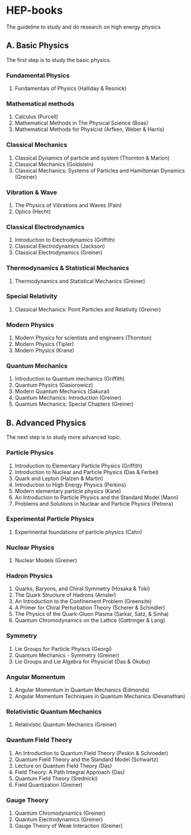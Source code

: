 # HEP-books
The guideline to study and do research on high energy physics

## A. Basic Physics
The first step is to study the basic physics.

### Fundamental Physics
1. Fundamentals of Physics (Halliday & Resnick)

### Mathematical methods
1. Calculus (Purcell)
2. Mathematical Methods in The Physical Science (Boas)
3. Mathematical Methods for Physicist (Arfken, Weber & Harris)

### Classical Mechanics
1. Classical Dynamics of particle and system (Thornton & Marion)
2. Classical Mechanics (Goldstein)
3. Classical Mechanics: Systems of Particles and Hamiltonian Dynamics (Greiner)

### Vibration & Wave
1. The Physics of Vibrations and Waves (Pain)
2. Optics (Hecht)

### Classical Electrodynamics
1. Introduction to Electrodynamics (Griffith)
2. Classical Electrodynamics (Jackson)
3. Classical Electrodynamics (Greiner)

### Thermodynamics & Statistical Mechanics
1.  Thermodynamics and Statistical Mechanics (Greiner)

### Special Relativity
1.  Classical Mechanics: Point Particles and Relativity (Greiner)

### Modern Physics
1. Modern Physics for scientists and engineers (Thornton)
2. Modern Physics (Tipler)
3. Modern Physics (Krane)

### Quantum Mechanics
1. Introduction to Quantum mechanics (Griffith)
2. Quantum Physics (Gasiorowicz)
3. Modern Quantum Mechanics (Sakurai)
4. Quantum Mechanics: Introduction (Greiner)
5. Quantum Mechanics: Special Chapters (Greiner)

## B. Advanced Physics
The next step is to study more advanced topic.

### Particle Physics
1. Introduction to Elementary Particle Physics (Griffith)
2. Introduction to Nuclear and Particle Physics (Das & Ferbel)
3. Quark and Lepton (Halzen & Martin)
4. Introduction to High Energy Physics (Perkins)
5. Modern elementary particle physics (Kane)
6. An Introduction to Particle Physics and the Standard Model (Mann)
7. Problems and Solutions in Nuclear and Particle Physics (Petrera)

### Experimental Particle Physics
1. Experimental foundations of particle physics (Cahn)

### Nuclear Physics
1. Nuclear Models (Greiner)

### Hadron Physics
1. Quarks, Baryons, and Chiral Symmetry (Hosaka & Toki)
2. The Quark Structure of Hadrons (Amsler)
4. An Introduction to the Confinement Problem (Greensite)
5. A Primer for Chiral Perturbation Theory (Scherer & Schindler)
6. The Physics of the Quark-Gluon Plasma (Sarkar, Satz, & Sinha)
7. Quantum Chromodynamics on the Lattice (Gattringer & Lang)

### Symmetry
1. Lie Groups for Particle Phyiscs (Georgi)
2. Quantum Mechanics - Symmetry (Greiner)
3. Lie Groups and Lie Algebra for Physicist (Das & Okubo)

### Angular Momentum
1. Angular Momentum in Quantum Mechanics (Edmonds)
2. Angular Momentum Techniques in Quantum Mechanics (Devanathan)

### Relativistic Quantum Mechanics
1. Relativistic Quantum Mechanics (Greiner)

### Quantum Field Theory
1. An Introduction to Quantum Field Theory (Peskin & Schroeder)
2. Quantum Field Theory and the Standard Model (Schwartz)
3. Lecture on Quantum Field Theory (Das)
4. Field Theory: A Path Integral Approach (Das)
5. Quantum Field Theory (Srednicki)
6. Field Quantization (Greiner)

### Gauge Theory
1. Quantum Chromodynamics (Greiner)
2. Quantum Electrodynamics (Greiner)
3. Gauge Theory of Weak Interaction (Greiner)

